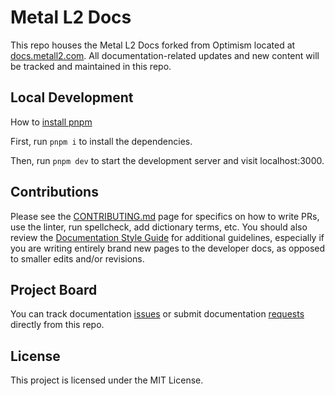 #  Metal L2 Docs

This repo houses the Metal L2 Docs forked from Optimism located at [docs.metall2.com](https://docs.metall2.com/). All documentation-related updates and new content will be tracked and maintained in this repo. 

## Local Development

How to [install pnpm](https://pnpm.io/installation)

First, run `pnpm i` to install the dependencies.

Then, run `pnpm dev` to start the development server and visit localhost:3000.

## Contributions

Please see the [CONTRIBUTING.md](CONTRIBUTING.md) page for specifics on how to write PRs, use the linter, run spellcheck, add dictionary terms, etc. You should also review the [Documentation Style Guide](/pages/connect/contribute/style-guide.mdx) for additional guidelines, especially if you are writing entirely brand new pages to the developer docs, as opposed to smaller edits and/or revisions.

## Project Board

You can track documentation [issues](https://github.com/MetalPay/metal-l2-docs/issues) or submit documentation [requests](https://github.com/MetalPay/metal-l2-docs/issues/new/choose) directly from this repo.

## License

This project is licensed under the MIT License.

